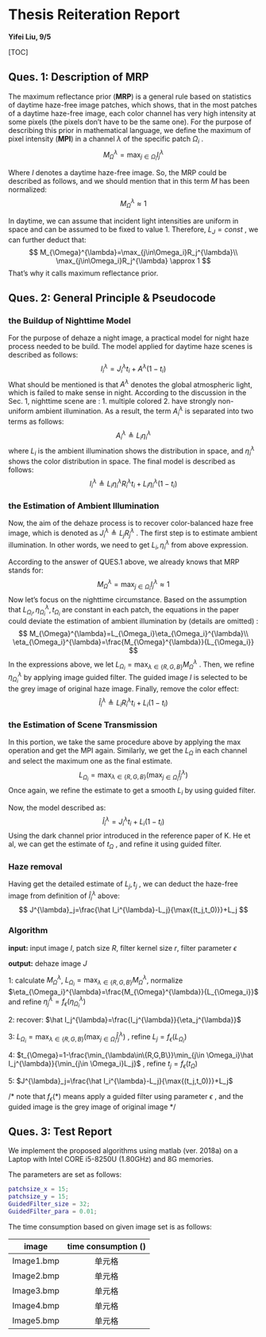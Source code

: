 # Thesis Reiteration Report

**Yifei Liu, 9/5**

[TOC]

## Ques. 1: Description of MRP

The maximum reflectance prior (**MRP**) is a general rule based on statistics of daytime haze-free image patches, which shows, that in the most patches of a daytime haze-free image, each color channel has very high intensity at some pixels (the pixels don’t have to be the same one). For the purpose of describing this prior in mathematical language, we define the maximum of pixel intensity  (**MPI**) in a channel $\lambda$ of the specific patch $\Omega_i$ .
$$
M_{\Omega}^{\lambda}=\max_{j\in\Omega_i}I_j^{\lambda}
$$


Where $I$ denotes a daytime haze-free image. So, the MRP could be described as follows, and we should mention that in this term $M$ has been normalized:
$$
M_{\Omega}^{\lambda} \approx 1
$$

In daytime, we can assume that  incident light intensities are uniform in space and can be assumed to be fixed to value 1. Therefore, $L_J=const$ , we can further deduct that:
$$
M_{\Omega}^{\lambda}=\max_{j\in\Omega_i}R_j^{\lambda}\\
\max_{j\in\Omega_i}R_j^{\lambda} \approx 1
$$
That’s why it calls maximum reflectance prior.

## Ques. 2: General Principle & Pseudocode

### the Buildup of Nighttime Model

For the purpose of dehaze a night image, a practical model for night haze process needed to be build. The model applied for daytime haze scenes is described as follows:
$$
I_i^{\lambda}=J_i^{\lambda}t_i+A^{\lambda}(1-t_i)
$$
What should be mentioned is that $A^{\lambda}$ denotes the global atmospheric light, which is failed to make sense in night. According to the discussion in the Sec. 1, nighttime scene are : 1.  multiple colored 2. have strongly non-uniform ambient illumination. As a result, the term $A_i^{\lambda}$ is separated into two terms as follows:
$$
A^{\lambda}_i \triangleq L_i\eta^{\lambda}_i
$$
where $L_i$ is the  ambient illumination shows the distribution in space, and $\eta^{\lambda}_i$ shows the color distribution in space. The final model is described as follows:
$$
I_i^{\lambda} \triangleq L_i\eta_i^{\lambda}R_i^{\lambda}t_i+L_i\eta_i^{\lambda}(1-t_i)
$$

### the Estimation of Ambient Illumination

Now, the aim of the dehaze process is to recover color-balanced haze free image, which is denoted as $J_i^{\lambda} \triangleq L_jR_j^{\lambda}$ . The first step is to estimate ambient illumination. In other words, we need to get $L_i,\eta_i^{\lambda}$  from above expression.

According to the  answer of QUES.1 above, we already knows that MRP stands for:
$$
M_{\Omega}^{\lambda}=\max_{j\in\Omega_i}I_j^{\lambda} \approx 1
$$
Now let’s focus on the nighttime circumstance. Based on the assumption that $L_{\Omega_i},\eta_{\Omega_i}^{\lambda},t_{\Omega_i}$ are constant in each patch, the equations in the paper could deviate the estimation of  ambient illumination by (details are omitted) :
$$
M_{\Omega}^{\lambda}=L_{\Omega_i}\eta_{\Omega_i}^{\lambda}\\
\eta_{\Omega_i}^{\lambda}=\frac{M_{\Omega}^{\lambda}}{L_{\Omega_i}}
$$
In the expressions above, we let $L_{\Omega_i}=\max_{\lambda\in\{R,G,B\}}M_{\Omega}^{\lambda}$ . Then, we refine $\eta_{\Omega_i}^{\lambda}$ by applying image guided filter. The guided image $I$ is selected to be the grey image of original haze image. Finally, remove the color effect:
$$
\hat I_i^{\lambda} \triangleq L_iR_i^{\lambda}t_i+L_i(1-t_i)
$$

### the Estimation of Scene Transmission

In this portion, we take the same procedure above by applying the $\max$ operation and get the MPI again. Similarly, we get the $L_{\Omega}$ in each channel and select the maximum one as the final estimate. 
$$
L_{\Omega_i}=\max_{\lambda\in\{R,G,B\}}\left(\max_{j\in\Omega_i}\hat I_j^{\lambda}\right)
$$
 Once again, we refine the estimate to get a smooth $L_i$ by using guided filter. 

Now, the model described as:
$$
\hat I_i^{\lambda} = J_i^{\lambda}t_i+L_i(1-t_i)
$$
Using the dark channel prior introduced in the reference paper of K. He et al, we can get the estimate of $t_{\Omega}$  , and refine it using guided filter.

### Haze removal

Having get the detailed estimate of $L_j,t_j$ , we can deduct the haze-free image from definition of $\hat I_i^{\lambda}$ above:
$$
J^{\lambda}_j=\frac{\hat I_i^{\lambda}-L_j}{\max{(t_j,t_0)}}+L_j
$$

### Algorithm

**input:** input image $I$, patch size $R$, filter kernel size $r$, filter parameter $\epsilon$

**output:** dehaze image $J$

1: calculate $M_{\Omega}^{\lambda}$,   $L_{\Omega_i}=\max_{\lambda\in\{R,G,B\}}M_{\Omega}^{\lambda}$, normalize  $\eta_{\Omega_i}^{\lambda}=\frac{M_{\Omega}^{\lambda}}{L_{\Omega_i}}$  and refine $\eta_j^{\lambda}=f_{\epsilon}\left (\eta_{\Omega_i}^{\lambda} \right)$

2: recover: $\hat I_j^{\lambda}=\frac{I_j^{\lambda}}{\eta_j^{\lambda}}$

3: $L_{\Omega_i}=\max_{\lambda\in\{R,G,B\}}\left(\max_{j\in\Omega_i}\hat I_j^{\lambda}\right)$ , refine $L_{j}=f_{\epsilon}\left (L_{\Omega_i} \right)$

4: $t_{\Omega}=1-\frac{\min_{\lambda\in\{R,G,B\}}\min_{j\in \Omega_i}\hat I_j^{\lambda}}{\min_{j\in \Omega_i}L_j}$ , refine $t_{j}=f_{\epsilon}\left (t_{\Omega} \right)$

5: $J^{\lambda}_j=\frac{\hat I_i^{\lambda}-L_j}{\max{(t_j,t_0)}}+L_j$

/* note that $f_{\epsilon}\left (* \right)$  means apply a guided filter using parameter $\epsilon$ , and the guided image is the grey image of original image */

## Ques. 3: Test Report

We implement the proposed algorithms using matlab (ver. 2018a) on a Laptop with Intel CORE  i5-8250U (1.80GHz) and 8G memories.

The parameters are set as follows:

```matlab
patchsize_x = 15;
patchsize_y = 15;
GuidedFilter_size = 32;
GuidedFilter_para = 0.01;
```

The time consumption based on given image set is as follows: 

|   image    | time consumption () |
| :--------: | :-----------------: |
| Image1.bmp |       单元格        |
| Image2.bmp |       单元格        |
| Image3.bmp |       单元格        |
| Image4.bmp |       单元格        |
| Image5.bmp |       单元格        |





